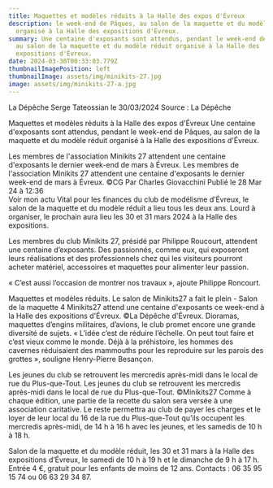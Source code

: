 ```yaml
---
title: Maquettes et modèles réduits à la Halle des expos d'Évreux
description: le week-end de Pâques, au salon de la maquette et du modèle réduit
  organisé à la Halle des expositions d'Évreux.
summary: Une centaine d'exposants sont attendus, pendant le week-end de Pâques,
  au salon de la maquette et du modèle réduit organisé à la Halle des
  expositions d'Évreux.
date: 2024-03-30T00:33:03.779Z
thumbnailImagePosition: left
thumbnailImage: assets/img/minikits-27.jpg
image: assets/img/minikits-27-a.jpg
---
```

L﻿a Dépêche
S﻿erge Tateossian le 30/03/2024   Source : La Dépêche

Maquettes et modèles réduits à la Halle des expos d'Évreux
Une centaine d'exposants sont attendus, pendant le week-end de Pâques, au salon de la maquette et du modèle réduit organisé à la Halle des expositions d'Évreux.

Les membres de l'association Minikits 27 attendent une centaine d'exposants le dernier week-end de mars à Évreux.
Les membres de l'association Minikits 27 attendent une centaine d'exposants le dernier week-end de mars à Évreux. ©CG
Par Charles Giovacchini
Publié le 28 Mar 24 à 12:36  
Voir mon actu
Vital pour les finances du club de modélisme d’Évreux, le salon de la maquette et du modèle réduit a lieu tous les deux ans. Lourd à organiser, le prochain aura lieu les 30 et 31 mars 2024 à la Halle des expositions.

Les membres du club Minikits 27, présidé par Philippe Roucourt, attendent une centaine d’exposants. Des passionnés, comme eux, qui exposeront leurs réalisations et des professionnels chez qui les visiteurs pourront acheter matériel, accessoires et maquettes pour alimenter leur passion.

« C’est aussi l’occasion de montrer nos travaux », ajoute Philippe Roncourt.

Maquettes et modèles réduits. Le salon de Minikits27 a fait le plein  - Salon de la maquette 4
Minikits27 attend une centaine d'exposants ce week-end à la Halle des expositions d'Évreux. ©La Dépêche d'Évreux.
Dioramas, maquettes d’engins militaires, d’avions, le club promet encore une grande diversité de sujets. « L’idée c’est de réduire l’échelle. On peut tout faire et c’est vieux comme le monde. Déjà à la préhistoire, les hommes des cavernes réduisaient des mammouths pour les reproduire sur les parois des grottes », souligne Henry-Pierre Besançon.

Les jeunes du club se retrouvent les mercredis après-midi dans le local de rue du Plus-que-Tout.
Les jeunes du club se retrouvent les mercredis après-midi dans le local de rue du Plus-que-Tout. ©Minikits27
Comme à chaque édition, une partie de la recette du salon sera versée à une association caritative. Le reste permettra au club de payer les charges et le loyer de leur local du 16 de la rue du Plus-que-Tout qu’ils occupent les mercredis après-midi, de 14 h à 16 h avec les jeunes, et les samedis de 10 h à 18 h.

Salon de la maquette et du modèle réduit, les 30 et 31 mars à la Halle des expositions d’Évreux, le samedi de 10 h à 19 h et le dimanche de 9 h à 17 h. Entrée 4 €, gratuit pour les enfants de moins de 12 ans. Contacts : 06 35 95 15 74 ou 06 63 29 34 87. 